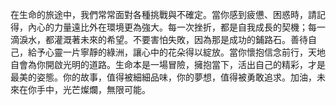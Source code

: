 在生命的旅途中，我們常常面對各種挑戰與不確定。當你感到疲憊、困惑時，請記得，內心的力量遠比外在環境更為強大。每一次挫折，都是自我成長的契機；每一滴淚水，都灌溉著未來的希望。不要害怕失敗，因為那是成功的鋪路石。善待自己，給予心靈一片寧靜的綠洲，讓心中的花朵得以綻放。當你懷抱信念前行，天地自會為你開啟光明的道路。生命本是一場冒險，擁抱當下，活出自己的精彩，才是最美的姿態。你的故事，值得被細細品味，你的夢想，值得被勇敢追求。加油，未來在你手中，光芒燦爛，無限可能。